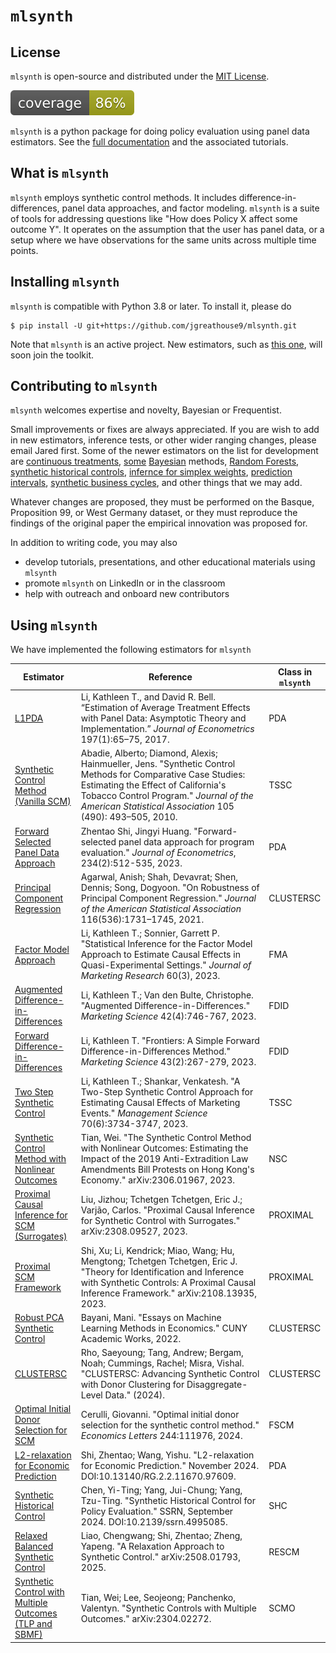 #  ``mlsynth``


## License

`mlsynth` is open-source and distributed under the [MIT License](LICENSE).

![coverage](coverage.svg)

``mlsynth`` is a python package for doing policy evaluation using panel data estimators. See the [full documentation](https://mlsynth.readthedocs.io/) and the associated tutorials.


## What is  ``mlsynth``
 ``mlsynth`` employs synthetic control methods. It includes difference-in-differences, panel data approaches, and factor modeling.  ``mlsynth`` is a suite of tools for addressing questions like "How does Policy X affect some outcome Y". It operates on the assumption that the user has panel data, or a setup where we have observations for the same units across multiple time points.

## Installing  ``mlsynth``
 ``mlsynth`` is compatible with Python 3.8 or later. To install it, please do

    $ pip install -U git+https://github.com/jgreathouse9/mlsynth.git


Note that  ``mlsynth`` is an active project. New estimators, such as [this one](https://doi.org/10.48550/arXiv.2006.07691), will soon join the toolkit.

## Contributing to ``mlsynth``

``mlsynth`` welcomes expertise and novelty, Bayesian or Frequentist.

Small improvements or fixes are always appreciated. If you are wish to add in new estimators,
inference tests, or other wider ranging changes, please email Jared first. Some of the newer 
estimators on the list for development are [continuous treatments](https://doi.org/10.1080/07350015.2021.1927743), [some](https://economics.mit.edu/sites/default/files/inline-files/_Factor_Bayesian_SC_0.pdf) [Bayesian](https://arxiv.org/pdf/2503.06454) methods, [Random Forests](https://onlinelibrary.wiley.com/doi/abs/10.1002/jae.3123), [synthetic historical controls](https://papers.ssrn.com/sol3/papers.cfm?abstract_id=4995085), [infernce for simplex weights](https://arxiv.org/pdf/2501.15692), [prediction intervals](https://doi.org/10.1002/jae.3134), [synthetic business cycles](https://arxiv.org/pdf/2505.22388), and other things that we may add.

Whatever changes are proposed, they must be performed on the Basque, Proposition 99, or West Germany dataset, or they must reproduce the findings of the original paper the empirical innovation was proposed for.

In addition to writing code, you may also

- develop tutorials, presentations, and other educational materials using ``mlsynth``
- promote ``mlsynth`` on LinkedIn or in the classroom
- help with outreach and onboard new contributors


    
## Using  ``mlsynth``
We have implemented the following estimators for  ``mlsynth``  

| Estimator                                | Reference | Class in  ``mlsynth`` |
| ---------------------------------------- | --------- | ---------------- |
| [L1PDA](https://doi.org/10.1016/j.jeconom.2016.01.011) | Li, Kathleen T., and David R. Bell. “Estimation of Average Treatment Effects with Panel Data: Asymptotic Theory and Implementation.” *Journal of Econometrics* 197(1):65–75, 2017. | PDA |
| [Synthetic Control Method (Vanilla SCM)](https://doi.org/10.1198/jasa.2009.ap08746) | Abadie, Alberto; Diamond, Alexis; Hainmueller, Jens. "Synthetic Control Methods for Comparative Case Studies: Estimating the Effect of California's Tobacco Control Program." *Journal of the American Statistical Association* 105 (490): 493–505, 2010. | TSSC |
| [Forward Selected Panel Data Approach](https://doi.org/10.1016/j.jeconom.2021.04.009) | Zhentao Shi, Jingyi Huang. "Forward-selected panel data approach for program evaluation." *Journal of Econometrics*, 234(2):512-535, 2023. | PDA |
| [Principal Component Regression](https://doi.org/10.1080/01621459.2021.1928513) | Agarwal, Anish; Shah, Devavrat; Shen, Dennis; Song, Dogyoon. "On Robustness of Principal Component Regression." *Journal of the American Statistical Association* 116(536):1731–1745, 2021. | CLUSTERSC |
| [Factor Model Approach](https://doi.org/10.1177/00222437221137533) | Li, Kathleen T.; Sonnier, Garrett P. "Statistical Inference for the Factor Model Approach to Estimate Causal Effects in Quasi-Experimental Settings." *Journal of Marketing Research* 60(3), 2023. | FMA |
| [Augmented Difference-in-Differences](https://doi.org/10.1287/mksc.2022.1406) | Li, Kathleen T.; Van den Bulte, Christophe. "Augmented Difference-in-Differences." *Marketing Science* 42(4):746-767, 2023. | FDID |
| [Forward Difference-in-Differences](https://doi.org/10.1287/mksc.2022.1406) | Li, Kathleen T. "Frontiers: A Simple Forward Difference-in-Differences Method." *Marketing Science* 43(2):267-279, 2023. | FDID |
| [Two Step Synthetic Control](https://doi.org/10.1287/mnsc.2023.4878) | Li, Kathleen T.; Shankar, Venkatesh. "A Two-Step Synthetic Control Approach for Estimating Causal Effects of Marketing Events." *Management Science* 70(6):3734-3747, 2023. | TSSC |
| [Synthetic Control Method with Nonlinear Outcomes](https://arxiv.org/abs/2306.01967) | Tian, Wei. "The Synthetic Control Method with Nonlinear Outcomes: Estimating the Impact of the 2019 Anti-Extradition Law Amendments Bill Protests on Hong Kong's Economy." arXiv:2306.01967, 2023. | NSC |
| [Proximal Causal Inference for SCM (Surrogates)](https://arxiv.org/abs/2308.09527) | Liu, Jizhou; Tchetgen Tchetgen, Eric J.; Varjão, Carlos. "Proximal Causal Inference for Synthetic Control with Surrogates." arXiv:2308.09527, 2023. | PROXIMAL |
| [Proximal SCM Framework](https://arxiv.org/abs/2108.13935) | Shi, Xu; Li, Kendrick; Miao, Wang; Hu, Mengtong; Tchetgen Tchetgen, Eric J. "Theory for Identification and Inference with Synthetic Controls: A Proximal Causal Inference Framework." arXiv:2108.13935, 2023. | PROXIMAL |
| [Robust PCA Synthetic Control](https://academicworks.cuny.edu/gc_etds/4984) | Bayani, Mani. "Essays on Machine Learning Methods in Economics." CUNY Academic Works, 2022. | CLUSTERSC |
| [CLUSTERSC](https://doi.org/10.48550/arXiv.2503.21629) | Rho, Saeyoung; Tang, Andrew; Bergam, Noah; Cummings, Rachel; Misra, Vishal. "CLUSTERSC: Advancing Synthetic Control with Donor Clustering for Disaggregate-Level Data." (2024). | CLUSTERSC |
| [Optimal Initial Donor Selection for SCM](https://doi.org/10.1016/j.econlet.2024.111976) | Cerulli, Giovanni. "Optimal initial donor selection for the synthetic control method." *Economics Letters* 244:111976, 2024. | FSCM |
| [L2-relaxation for Economic Prediction](https://doi.org/10.13140/RG.2.2.11670.97609) | Shi, Zhentao; Wang, Yishu. "L2-relaxation for Economic Prediction." November 2024. DOI:10.13140/RG.2.2.11670.97609. | PDA |
| [Synthetic Historical Control](https://ssrn.com/abstract=4995085) | Chen, Yi-Ting; Yang, Jui-Chung; Yang, Tzu-Ting. "Synthetic Historical Control for Policy Evaluation." SSRN, September 2024. DOI:10.2139/ssrn.4995085. | SHC |
| [Relaxed Balanced Synthetic Control](https://arxiv.org/abs/2508.01793) | Liao, Chengwang; Shi, Zhentao; Zheng, Yapeng. "A Relaxation Approach to Synthetic Control." arXiv:2508.01793, 2025. | RESCM |
| [Synthetic Control with Multiple Outcomes (TLP and SBMF)](https://arxiv.org/abs/2304.02272) | Tian, Wei; Lee, Seojeong; Panchenko, Valentyn. "Synthetic Controls with Multiple Outcomes." arXiv:2304.02272. | SCMO |
